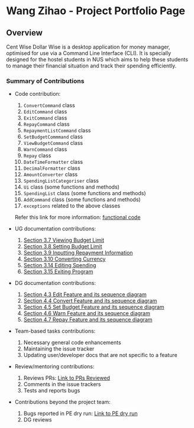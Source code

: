# Wang Zihao - Project Portfolio Page

## Overview
Cent Wise Dollar Wise is a desktop application for money manager, optimised for use via a Command Line Interface (CLI). 
It is specially designed for the hostel students in NUS which aims to help these students to manage their 
financial situation and track their spending efficiently. 

### Summary of Contributions
* Code contribution: 
  1. `ConvertCommand` class
  2. `EditCommand` class
  3. `ExitCommand` class
  4. `RepayCommand` class
  5. `RepaymentListCommand` class
  6. `SetBudgetCommmand` class
  7. `ViewBudgetCommand` class
  8. `WarnCommand` class
  9. `Repay` class
  10. `DateTimeFormatter` class
  11. `DecimalFormatter` class
  12. `AmountConverter` class
  13. `SpendingListCategoriser` class
  14. `Ui` class (some functions and methods)
  15. `SpendingList` class (some functions and methods)
  16. `AddCommand` class (some functions and methods)
  17. `exceptions` related to the above classes
  
  Refer this link for more information: 
  [functional code](https://nus-cs2113-ay2021s1.github.io/tp-dashboard/#breakdown=true&search=killingbear999&sort=groupTitle&sortWithin=title&since=2020-09-27&timeframe=commit&mergegroup=&groupSelect=groupByRepos&checkedFileTypes=docs~functional-code~test-code~other&tabOpen=true&tabType=authorship&tabAuthor=killingbear999&tabRepo=AY2021S1-CS2113T-F14-2%2Ftp%5Bmaster%5D&authorshipIsMergeGroup=false&authorshipFileTypes=docs~functional-code~test-code)

* UG documentation contributions:
  1. [Section 3.7 Viewing Budget Limit](https://github.com/AY2021S1-CS2113T-F14-2/tp/blob/master/docs/UserGuide.md#37-viewing-budget-limit-view)
  2. [Section 3.8 Setting Budget Limit](https://github.com/AY2021S1-CS2113T-F14-2/tp/blob/master/docs/UserGuide.md#38-setting-budget-limit-set)
  3. [Section 3.9 Inputting Repayment Information](https://github.com/AY2021S1-CS2113T-F14-2/tp/blob/master/docs/UserGuide.md#39-inputting-repayment-information-repay)
  4. [Section 3.10 Converting Currency](https://github.com/AY2021S1-CS2113T-F14-2/tp/blob/master/docs/UserGuide.md#310-converting-currency-convert)
  5. [Section 3.14 Editing Spending](https://github.com/AY2021S1-CS2113T-F14-2/tp/blob/master/docs/UserGuide.md#314-editing-spending-edit) 
  6. [Section 3.15 Exiting Program](https://github.com/AY2021S1-CS2113T-F14-2/tp/blob/master/docs/UserGuide.md#315-exiting-program-logout)
  
* DG documentation contributions:
  1. [Section 4.3 Edit Feature and its sequence diagram](https://github.com/AY2021S1-CS2113T-F14-2/tp/blob/master/docs/DeveloperGuide.md#43-edit-feature)
  2. [Section 4.4 Convert Feature and its sequence diagram](https://github.com/AY2021S1-CS2113T-F14-2/tp/blob/master/docs/DeveloperGuide.md#44-convert-feature)
  3. [Section 4.5 Set Budget Feature and its sequence diagram](https://github.com/AY2021S1-CS2113T-F14-2/tp/blob/master/docs/DeveloperGuide.md#45-set-budget-feature)
  4. [Section 4.6 Warn Feature and its sequence diagram](https://github.com/AY2021S1-CS2113T-F14-2/tp/blob/master/docs/DeveloperGuide.md#46-warn-feature)
  5. [Section 4.7 Repay Feature and its sequence diagram](https://github.com/AY2021S1-CS2113T-F14-2/tp/blob/master/docs/DeveloperGuide.md#47-repay-feature)

* Team-based tasks contributions:
  1. Necessary general code enhancements
  2. Maintaining the issue tracker
  3. Updating user/developer docs that are not specific to a feature

* Review/mentoring contributions:
  1. Reviews PRs: [Link to PRs Reviewed](https://github.com/AY2021S1-CS2113T-F14-2/tp/pulls?q=is%3Apr+is%3Aclosed+reviewed-by%3Akillingbear999)
  2. Comments in the issue trackers
  3. Tests and reports bugs

* Contributions beyond the project team:
  1. Bugs reported in PE dry run: [Link to PE dry run](https://github.com/killingbear999/ped/issues) 
  2. DG reviews